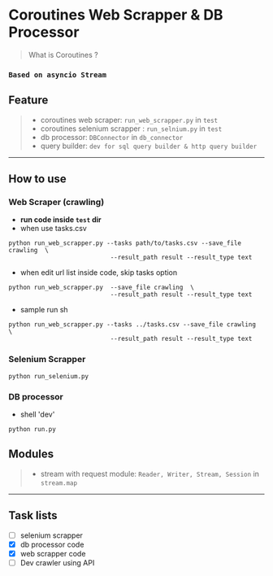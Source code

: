 # Coroutines Web Scrapper & DB Processor
> What is Coroutines ?  
> 
### `Based on asyncio Stream`  


## Feature
> - coroutines web scraper: `run_web_scrapper.py` in `test`
> - coroutines selenium scrapper : `run_selnium.py` in `test`
> - db processor: `DBConnector` in `db_connector`
> - query builder: `dev for sql query builder & http query builder`
 

-------------
## How to use


### Web Scraper (crawling)
- **run code inside `test` dir**
- when use tasks.csv
```shell
python run_web_scrapper.py --tasks path/to/tasks.csv --save_file crawling  \
                            --result_path result --result_type text
```
- when edit url list inside code, skip tasks option
```shell
python run_web_scrapper.py  --save_file crawling  \
                            --result_path result --result_type text
```

- sample run sh
```angular2html
python run_web_scrapper.py --tasks ../tasks.csv --save_file crawling  \
                            --result_path result --result_type text
```


### Selenium Scrapper

```shell
python run_selenium.py 
```


### DB processor
- shell 'dev'
```shell
python run.py
```

## Modules
> - stream with request module: `Reader, Writer, Stream, Session` in  `stream.map`

-----

## Task lists
- [ ] selenium scrapper 
- [x] db processor code
- [x] web scrapper code
- [ ] Dev crawler using API 